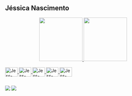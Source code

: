 ## Jéssica Nascimento

<div align="center">
  <a href="https://github.com/jessicanascimento">
  <img height="140cm" src="https://github-readme-stats.vercel.app/api?username=jessicanascimento&show_icons=false&theme=dracula&include_all_commits=true&count_private=true"/>
  <img height="140cm" src="https://github-readme-stats.vercel.app/api/top-langs/?username=jessicanascimento&layout=compact&langs_count=7&theme=dracula"/>
</div>
  
 <div style="display: inline_block"><br>
  <img align="center" alt="Jess-Java" height="30" width="40" src="https://cdn.jsdelivr.net/gh/devicons/devicon/icons/java/java-original.svg"> 
  <img align="center" alt="Jess-Css" height="30" width="40" src="https://cdn.jsdelivr.net/gh/devicons/devicon/icons/css3/css3-original.svg">
  <img align="center" alt="Jess-Html" height="30" width="40" src="https://cdn.jsdelivr.net/gh/devicons/devicon/icons/html5/html5-original.svg"> 
  <img align="center" alt="Jess-Git" height="30" width="40" src="https://cdn.jsdelivr.net/gh/devicons/devicon/icons/git/git-original.svg">  
  <img align="center" alt="Jess-GitHub" height="30" width="40" src="https://cdn.jsdelivr.net/gh/devicons/devicon/icons/github/github-original.svg">
 </div>
   
  ##
  
  <div>
  <a href="https://www.linkedin.com/in/j%C3%A9ssica-nascimento-981b97206/" target="_blank"><img src="https://img.shields.io/badge/-LinkedIn-%230077B5?style=for-the-badge&logo=linkedin&logoColor=white" target="_blank"></a>  
    <a href = "mailto:jessicanascimento.dev@gmail.com"><img src="https://img.shields.io/badge/Gmail-D14836?style=for-the-badge&logo=gmail&logoColor=white" target="_blank"></a>
    </div>
  
  

